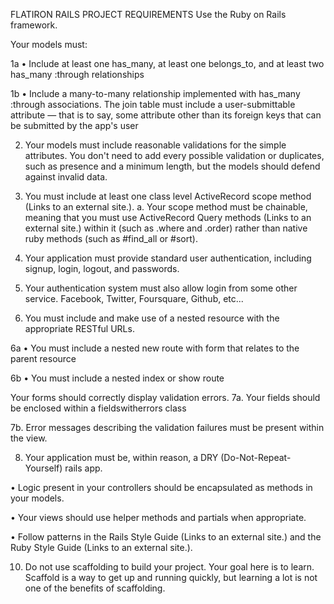 FLATIRON RAILS PROJECT REQUIREMENTS 
Use the Ruby on Rails framework.

Your models must:

1a • Include at least one has_many, at least one belongs_to, and at least two has_many :through relationships

1b • Include a many-to-many relationship implemented with has_many :through associations. The join table must include a user-submittable attribute — that is to say, some attribute other than its foreign keys that can be submitted by the app's user

2. Your models must include reasonable validations for the simple attributes. You don't need to add every possible validation or duplicates, such as presence and a minimum length, but the models should defend against invalid data.

3. You must include at least one class level ActiveRecord scope method (Links to an external site.). a. Your scope method must be chainable, meaning that you must use ActiveRecord Query methods (Links to an external site.) within it (such as .where and .order) rather than native ruby methods (such as #find_all or #sort).

4. Your application must provide standard user authentication, including signup, login, logout, and passwords.

5. Your authentication system must also allow login from some other service. Facebook, Twitter, Foursquare, Github, etc...

6. You must include and make use of a nested resource with the appropriate RESTful URLs.

6a • You must include a nested new route with form that relates to the parent resource

6b • You must include a nested index or show route

Your forms should correctly display validation errors.
7a. Your fields should be enclosed within a fieldswitherrors class

7b. Error messages describing the validation failures must be present within the view.

8. Your application must be, within reason, a DRY (Do-Not-Repeat-Yourself) rails app.

• Logic present in your controllers should be encapsulated as methods in your models.

• Your views should use helper methods and partials when appropriate.

• Follow patterns in the Rails Style Guide (Links to an external site.) and the Ruby Style Guide (Links to an external site.).

10. Do not use scaffolding to build your project. Your goal here is to learn. Scaffold is a way to get up and running quickly, but learning a lot is not one of the benefits of scaffolding.